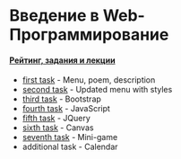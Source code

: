 # Введение в Web-Программирование

#### [Рейтинг, задания и лекции](https://drive.google.com/drive/folders/1Ak_KUllhSS9cN0CvasTZtLKBZ_HqTpZ7)

 * [first task](https://docs.google.com/document/d/1pVGCK0jhHqYGq5768SL1eq6aZIxGc_S8Y6P_V2DuLUw/edit) - Menu, poem, description
 * [second task](https://docs.google.com/document/d/1Ny6TKgs4r5Z9kXP9kTNB6twbSt0Q7pbjf5BLUj1CNCY/edit) - Updated menu with styles
 * [third task](https://docs.google.com/document/d/14f5h230Yd-50yS7fPJ_X1TaStLVEd_CVRdi-r13ulf8/edit) - Bootstrap
 * [fourth task](https://docs.google.com/document/d/1f5ZxMfoTtrQkGCjCSkBR6kQVsBmDhNtA756s7ha7z-4/edit) - JavaScript
 * [fifth task](https://docs.google.com/document/d/1xELJaBT-Y0MbGA1enJldg2jwKGNN8ezURUAWSm9lTdA/edit) - JQuery
 * [sixth task](https://docs.google.com/document/d/182qPFeid8-7LaSjv9oJt0Rb8SbAwdsYdmTQ-tAa3eeQ/edit) - Canvas
 * [seventh task](https://docs.google.com/document/d/1cG0XSBVkatMuM8Xsbnkms-Tuia6hLu7oQedE45VNJVo/edit) - Mini-game
 * additional task - Calendar
